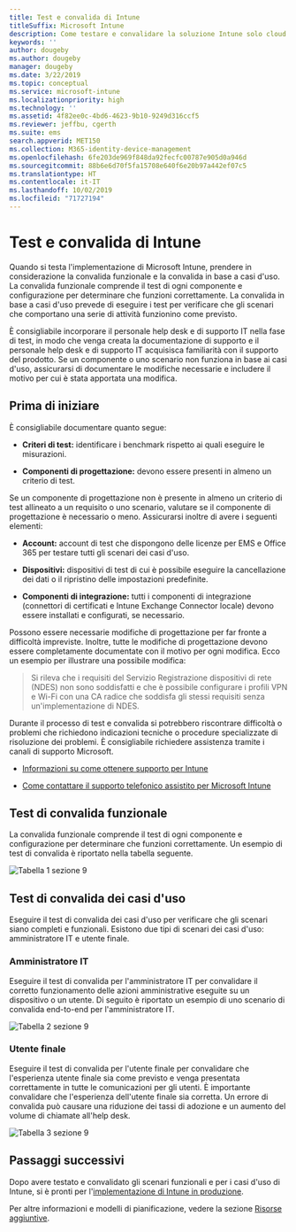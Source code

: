 ```yaml
---
title: Test e convalida di Intune
titleSuffix: Microsoft Intune
description: Come testare e convalidare la soluzione Intune solo cloud nell'ambiente in uso.
keywords: ''
author: dougeby
ms.author: dougeby
manager: dougeby
ms.date: 3/22/2019
ms.topic: conceptual
ms.service: microsoft-intune
ms.localizationpriority: high
ms.technology: ''
ms.assetid: 4f82ee0c-4bd6-4623-9b10-9249d316ccf5
ms.reviewer: jeffbu, cgerth
ms.suite: ems
search.appverid: MET150
ms.collection: M365-identity-device-management
ms.openlocfilehash: 6fe203de969f848da92fecfc00787e905d0a946d
ms.sourcegitcommit: 88b6e6d70f5fa15708e640f6e20b97a442ef07c5
ms.translationtype: HT
ms.contentlocale: it-IT
ms.lasthandoff: 10/02/2019
ms.locfileid: "71727194"
---
```

# <a name="intune-testing-and-validation"></a>Test e convalida di Intune

Quando si testa l'implementazione di Microsoft Intune, prendere in considerazione la convalida funzionale e la convalida in base a casi d'uso. La convalida funzionale comprende il test di ogni componente e configurazione per determinare che funzioni correttamente. La convalida in base a casi d'uso prevede di eseguire i test per verificare che gli scenari che comportano una serie di attività funzionino come previsto. 

È consigliabile incorporare il personale help desk e di supporto IT nella fase di test, in modo che venga creata la documentazione di supporto e il personale help desk e di supporto IT acquisisca familiarità con il supporto del prodotto. Se un componente o uno scenario non funziona in base ai casi d'uso, assicurarsi di documentare le modifiche necessarie e includere il motivo per cui è stata apportata una modifica.

## <a name="before-you-begin"></a>Prima di iniziare

È consigliabile documentare quanto segue:

- **Criteri di test:** identificare i benchmark rispetto ai quali eseguire le misurazioni.

- **Componenti di progettazione:** devono essere presenti in almeno un criterio di test.

Se un componente di progettazione non è presente in almeno un criterio di test allineato a un requisito o uno scenario, valutare se il componente di progettazione è necessario o meno. Assicurarsi inoltre di avere i seguenti elementi:

- **Account:** account di test che dispongono delle licenze per EMS e Office 365 per testare tutti gli scenari dei casi d'uso.

- **Dispositivi:** dispositivi di test di cui è possibile eseguire la cancellazione dei dati o il ripristino delle impostazioni predefinite.

- **Componenti di integrazione:** tutti i componenti di integrazione (connettori di certificati e Intune Exchange Connector locale) devono essere installati e configurati, se necessario.

Possono essere necessarie modifiche di progettazione per far fronte a difficoltà impreviste. Inoltre, tutte le modifiche di progettazione devono essere completamente documentate con il motivo per ogni modifica. Ecco un esempio per illustrare una possibile modifica:

<blockquote>Si rileva che i requisiti del Servizio Registrazione dispositivi di rete (NDES) non sono soddisfatti e che è possibile configurare i profili VPN e Wi-Fi con una CA radice che soddisfa gli stessi requisiti senza un'implementazione di NDES.</blockquote>

Durante il processo di test e convalida si potrebbero riscontrare difficoltà o problemi che richiedono indicazioni tecniche o procedure specializzate di risoluzione dei problemi. È consigliabile richiedere assistenza tramite i canali di supporto Microsoft.

- [Informazioni su come ottenere supporto per Intune](../get-support.md)

- [Come contattare il supporto telefonico assistito per Microsoft Intune](../get-support.md)

## <a name="functional-validation-testing"></a>Test di convalida funzionale

La convalida funzionale comprende il test di ogni componente e configurazione per determinare che funzioni correttamente. Un esempio di test di convalida è riportato nella tabella seguente.

![Tabella 1 sezione 9](./media/planning-guide-test-validation/section-9-image-1-table.PNG)

## <a name="use-case-validation-testing"></a>Test di convalida dei casi d'uso

Eseguire il test di convalida dei casi d'uso per verificare che gli scenari siano completi e funzionali. Esistono due tipi di scenari dei casi d'uso: amministratore IT e utente finale.

### <a name="it-admin"></a>Amministratore IT

Eseguire il test di convalida per l'amministratore IT per convalidare il corretto funzionamento delle azioni amministrative eseguite su un dispositivo o un utente. Di seguito è riportato un esempio di uno scenario di convalida end-to-end per l'amministratore IT.

![Tabella 2 sezione 9](./media/planning-guide-test-validation/section-9-image-2-table.PNG)

### <a name="end-user"></a>Utente finale

Eseguire il test di convalida per l'utente finale per convalidare che l'esperienza utente finale sia come previsto e venga presentata correttamente in tutte le comunicazioni per gli utenti. È importante convalidare che l'esperienza dell'utente finale sia corretta. Un errore di convalida può causare una riduzione dei tassi di adozione e un aumento del volume di chiamate all'help desk.

![Tabella 3 sezione 9](./media/planning-guide-test-validation/section-9-image-3-table.PNG)

## <a name="next-steps"></a>Passaggi successivi

Dopo avere testato e convalidato gli scenari funzionali e per i casi d'uso di Intune, si è pronti per l'[implementazione di Intune in produzione](../planning-guide-rollout-plan.md).

Per altre informazioni e modelli di pianificazione, vedere la sezione [Risorse aggiuntive](../planning-guide-resources.md).
